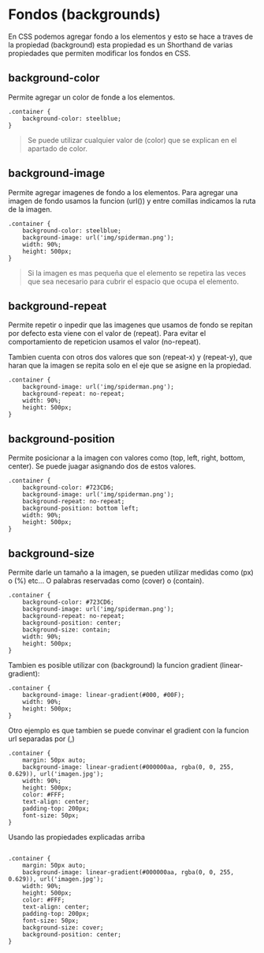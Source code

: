 # Fondos (backgrounds)

En CSS podemos agregar fondo a los elementos y esto se hace a traves de la propiedad (background) esta propiedad es un Shorthand de varias propiedades que permiten modificar los fondos en CSS.

## background-color
Permite agregar un color de fonde a los elementos.

````
.container {
    background-color: steelblue;
}
````
> Se puede utilizar cualquier valor de (color) que se explican en el apartado de color.

## background-image
Permite agregar imagenes de fondo a los elementos. Para agregar una imagen de fondo usamos la funcion (url()) y entre comillas indicamos la ruta de la imagen.

````
.container {
    background-color: steelblue;
    background-image: url('img/spiderman.png');
    width: 90%;
    height: 500px;
}
````
> Si la imagen es mas pequeña que el elemento se repetira las veces que sea necesario para cubrir el espacio que ocupa el elemento.

## background-repeat
Permite repetir o inpedir que las imagenes que usamos de fondo se repitan por defecto esta viene con el valor de (repeat). Para evitar el comportamiento de repeticion usamos el valor (no-repeat).

Tambien cuenta con otros dos valores que son (repeat-x) y (repeat-y), que haran que la imagen se repita solo en el eje que se asigne en la propiedad.

````
.container {
    background-image: url('img/spiderman.png');
    background-repeat: no-repeat;
    width: 90%;
    height: 500px;
}
````
## background-position
Permite posicionar a la imagen con valores como (top, left, right, bottom, center). Se puede juagar asignando dos de estos valores.

````
.container {
    background-color: #723CD6;
    background-image: url('img/spiderman.png');
    background-repeat: no-repeat;
    background-position: bottom left;
    width: 90%;
    height: 500px;
}
````

## background-size
Permite darle un tamaño a la imagen, se pueden utilizar medidas como (px) o (%) etc... O palabras reservadas como (cover) o (contain).

````
.container {
    background-color: #723CD6;
    background-image: url('img/spiderman.png');
    background-repeat: no-repeat;
    background-position: center;
    background-size: contain;
    width: 90%;
    height: 500px;
}
````


Tambien es posible utilizar con (background) la funcion gradient (linear-gradient):

````
.container {   
    background-image: linear-gradient(#000, #00F);
    width: 90%;
    height: 500px;
}
````

Otro ejemplo es que tambien se puede convinar el gradient con la funcion url separadas por (,)

````
.container {
    margin: 50px auto;
    background-image: linear-gradient(#000000aa, rgba(0, 0, 255, 0.629)), url('imagen.jpg');
    width: 90%;
    height: 500px;
    color: #FFF;
    text-align: center;
    padding-top: 200px;
    font-size: 50px;
}

````

Usando las propiedades explicadas arriba

````

.container {
    margin: 50px auto;
    background-image: linear-gradient(#000000aa, rgba(0, 0, 255, 0.629)), url('imagen.jpg');
    width: 90%;
    height: 500px;
    color: #FFF;
    text-align: center;
    padding-top: 200px;
    font-size: 50px;
    background-size: cover;
    background-position: center;
}
````

